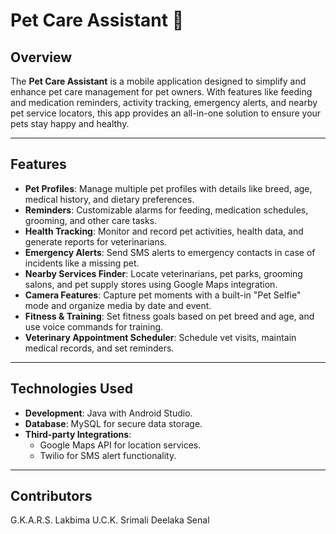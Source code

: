 # Pet Care Assistant 🐾

## Overview
The **Pet Care Assistant** is a mobile application designed to simplify and enhance pet care management for pet owners. With features like feeding and medication reminders, activity tracking, emergency alerts, and nearby pet service locators, this app provides an all-in-one solution to ensure your pets stay happy and healthy.

---

## Features
- **Pet Profiles**: Manage multiple pet profiles with details like breed, age, medical history, and dietary preferences.
- **Reminders**: Customizable alarms for feeding, medication schedules, grooming, and other care tasks.
- **Health Tracking**: Monitor and record pet activities, health data, and generate reports for veterinarians.
- **Emergency Alerts**: Send SMS alerts to emergency contacts in case of incidents like a missing pet.
- **Nearby Services Finder**: Locate veterinarians, pet parks, grooming salons, and pet supply stores using Google Maps integration.
- **Camera Features**: Capture pet moments with a built-in "Pet Selfie" mode and organize media by date and event.
- **Fitness & Training**: Set fitness goals based on pet breed and age, and use voice commands for training.
- **Veterinary Appointment Scheduler**: Schedule vet visits, maintain medical records, and set reminders.

---

## Technologies Used
- **Development**: Java with Android Studio.
- **Database**: MySQL for secure data storage.
- **Third-party Integrations**: 
  - Google Maps API for location services.
  - Twilio for SMS alert functionality.

---

## Contributors
G.K.A.R.S. Lakbima
U.C.K. Srimali
Deelaka Senal

